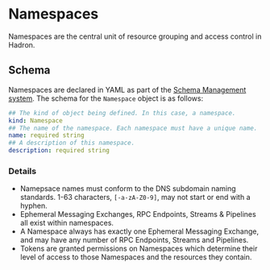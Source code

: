 Namespaces
==========
Namespaces are the central unit of resource grouping and access control in Hadron.

## Schema
Namespaces are declared in YAML as part of the [Schema Management system](./schema.md). The schema for the `Namespace` object is as follows:

```yaml
## The kind of object being defined. In this case, a namespace.
kind: Namespace
## The name of the namespace. Each namespace must have a unique name.
name: required string
## A description of this namespace.
description: required string
```

### Details
- Namepsace names must conform to the DNS subdomain naming standards. 1-63 characters, `[-a-zA-Z0-9]`, may not start or end with a hyphen.
- Ephemeral Messaging Exchanges, RPC Endpoints, Streams & Pipelines all exist within namespaces.
- A Namespace always has exactly one Ephemeral Messaging Exchange, and may have any number of RPC Endpoints, Streams and Pipelines.
- Tokens are granted permissions on Namespaces which determine their level of access to those Namespaces and the resources they contain.
